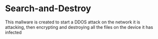 # Search-and-Destroy
This mallware is created to start a DDOS attack on the network it is attacking, then encrypting and destroying all the files on the device it has infected
